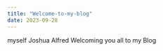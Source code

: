 ```yaml
---
title: "Welcome-to-my-blog"
date: 2023-09-28
---
```

myself Joshua Alfred Welcoming you all to my Blog
